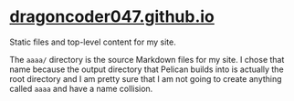 # [dragoncoder047.github.io](dragoncoder047.github.io)

Static files and top-level content for my site.

The `aaaa/` directory is the source Markdown files for my site. I chose that name because the output directory that Pelican builds into is actually the root directory and I am pretty sure that I am not going to create anything called `aaaa` and have a name collision.
